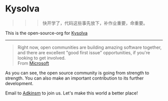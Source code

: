 # Kysolva

> > > 快开学了，代码这些事先放下，补作业重要，命重要。

This is the open-source-org for [Kysolva](https://kysolva.net/)

---

> Right now, open communities are building amazing software together, and there are excellent "good first issue" opportunities, if you're looking to get involved.
> <br />From [Microsoft](https://github.com/microsoft)

As you can see, the open source community is going from strength to strength. You can also make an important contribution to its further development.

Email to [Adkinsm](mailto:3020035335@qq.com) to join us. Let's make this world a better place!
